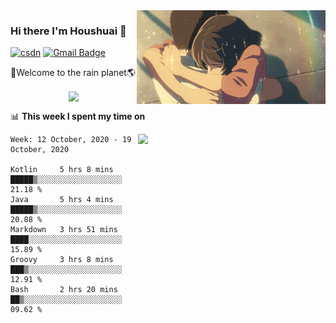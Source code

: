 <img  align='right' height="150" src="https://github.com/LikeRainDay/LikeRainDay/blob/master/pic/img_rain_1.gif?raw=true">



### Hi there I'm Houshuai :lemon:

[![csdn](https://img.shields.io/badge/-csdn-c14438?style=flat-square&logo=c&logoColor=white)](https://blog.csdn.net/qq_15807167)
[![Gmail Badge](https://img.shields.io/badge/-gmail-c14438?style=flat-square&logo=Gmail&logoColor=white&link=mailto:houshuai0816@gmail.com)](mailto:houshuai0816@gmail.com)

🚀Welcome to the rain planet🌎

<center>
<img align='center'  src="https://source.unsplash.com/random/1200x600">
</center>

📊 **This week I spent my time on**

<img align='right'   width="300" src="https://github-readme-stats.vercel.app/api?username=LikeRainDay&show_icons=true&title_color=fff&icon_color=79ff97&text_color=9f9f9f&bg_color=151515">

<!--START_SECTION:waka-->
```text
Week: 12 October, 2020 - 19 October, 2020

Kotlin     5 hrs 8 mins    █████▒░░░░░░░░░░░░░░░░░░░   21.18 % 
Java       5 hrs 4 mins    █████▒░░░░░░░░░░░░░░░░░░░   20.88 % 
Markdown   3 hrs 51 mins   ████░░░░░░░░░░░░░░░░░░░░░   15.89 % 
Groovy     3 hrs 8 mins    ███▒░░░░░░░░░░░░░░░░░░░░░   12.91 % 
Bash       2 hrs 20 mins   ██▒░░░░░░░░░░░░░░░░░░░░░░   09.62 % 
```
<!--END_SECTION:waka-->
